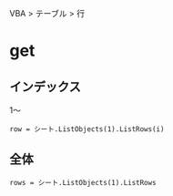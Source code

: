 VBA > テーブル > 行
# get
## インデックス
1～  
```vba
row = シート.ListObjects(1).ListRows(i)
```

## 全体
```vba
rows = シート.ListObjects(1).ListRows
```
